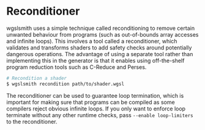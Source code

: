 # Reconditioner

wgslsmith uses a simple technique called reconditioning to remove certain unwanted behaviour from programs (such as out-of-bounds array accesses and infinite loops). This involves a tool called a reconditioner, which validates and transforms shaders to add safety checks around potentially dangerous operations. The advantage of using a separate tool rather than implementing this in the generator is that it enables using off-the-shelf program reduction tools such as C-Reduce and Perses.

```sh
# Recondition a shader
$ wgslsmith recondition path/to/shader.wgsl
```

The reconditioner can be used to guarantee loop termination, which is important for making sure that programs can be compiled as some compilers reject obvious infinite loops. If you only want to enforce loop terminate without any other runtime checks, pass `--enable loop-limiters` to the reconditioner.
